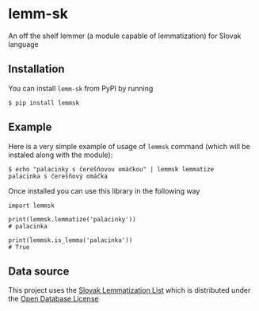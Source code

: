 # lemm-sk

An off the shelf lemmer (a module capable of lemmatization) for Slovak language

## Installation

You can install `lemm-sk` from PyPI by running

    $ pip install lemmsk

## Example

Here is a very simple example of usage of `lemmsk` command (which will be
instaled along with the module):

    $ echo "palacinky s čerešňovou omáčkou" | lemmsk lemmatize
    palacinka s čerešňový omáčka

Once installed you can use this library in the following way

    import lemmsk

    print(lemmsk.lemmatize('palacinky'))
    # palacinka

    print(lemmsk.is_lemma('palacinka'))
    # True

## Data source

This project uses the [Slovak Lemmatization
List](http://www.lexiconista.com/datasets/lemmatization/) which is distributed
under the [Open Database
License](http://opendatacommons.org/licenses/odbl/summary/)
